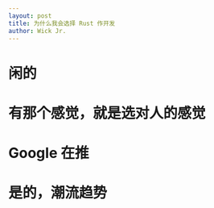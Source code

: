 ```yaml
---
layout: post
title: 为什么我会选择 Rust 作开发
author: Wick Jr.
---
```


# 闲的

# 有那个感觉，就是选对人的感觉

# Google 在推

# 是的，潮流趋势
